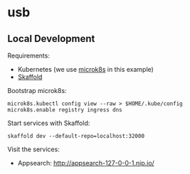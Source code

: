 # usb

## Local Development

Requirements:

* Kubernetes (we use [microk8s](https://microk8s.io/) in this example)
* [Skaffold](https://skaffold.dev/)


Bootstrap microk8s:

```
microk8s.kubectl config view --raw > $HOME/.kube/config
microk8s.enable registry ingress dns
```

Start services with Skaffold:

```
skaffold dev --default-repo=localhost:32000
```

Visit the services:

* Appsearch: http://appsearch-127-0-0-1.nip.io/
